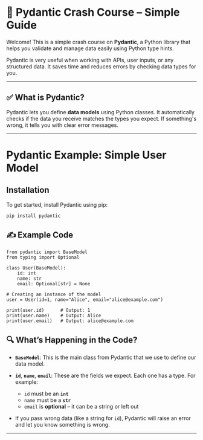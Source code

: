 # 🐍 Pydantic Crash Course – Simple Guide

Welcome! This is a simple crash course on **Pydantic**, a Python library that helps you validate and manage data easily using Python type hints.

Pydantic is very useful when working with APIs, user inputs, or any structured data. It saves time and reduces errors by checking data types for you.

---

## ✅ What is Pydantic?

Pydantic lets you define **data models** using Python classes. It automatically checks if the data you receive matches the types you expect. If something's wrong, it tells you with clear error messages.

---

# Pydantic Example: Simple User Model

## Installation

To get started, install Pydantic using pip:

```pip install pydantic```


## ✍️ Example Code

```
from pydantic import BaseModel
from typing import Optional

class User(BaseModel):
    id: int
    name: str
    email: Optional[str] = None

# Creating an instance of the model
user = User(id=1, name="Alice", email="alice@example.com")

print(user.id)      # Output: 1
print(user.name)    # Output: Alice
print(user.email)   # Output: alice@example.com
```


## 🔍 What’s Happening in the Code?

- **`BaseModel`**: This is the main class from Pydantic that we use to define our data model.

- **`id`**, **`name`**, **`email`**: These are the fields we expect. Each one has a type. For example:
  - `id` must be an **`int`**
  - `name` must be a **`str`**
  - `email` is **optional** – it can be a string or left out

- If you pass wrong data (like a string for `id`), Pydantic will raise an error and let you know something is wrong.


---







